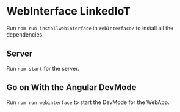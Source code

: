 # WebInterface LinkedIoT

Run `npm run installwebinterface` in `WebInterface/` to install all the dependencies.

## Server

Run `npm start` for the server.

## Go on With the Angular DevMode

Run `npm run webinterface` to start the DevMode for the WebApp.
